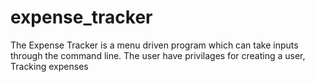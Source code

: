 # expense_tracker
The Expense Tracker is a menu driven program which can take inputs through the command line.
The user have privilages for creating a user, Tracking expenses   
